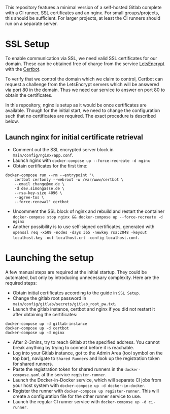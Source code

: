 
This repository features a minimal version of a self-hosted Gitlab complete with a CI runner, SSL certificates and an nginx. For small groups/projects, this should be sufficient. For larger projects, at least the CI runners should run on a separate server.

# SSL Setup
To enable communication via SSL, we need valid SSL certificates for our domain. These can be obtained free of charge from the service [LetsEncrypt](https://letsencrypt.org/) with the [Certbot](https://certbot.eff.org/).

To verify that we control the domain which we claim to control, Certbot can request a challenge from the LetsEncrypt servers which will be answered via port 80 in the domain. Thus we need our service to answer on port 80 to obtain the certificates.

In this repository, nginx is setup as it would be once certificates are available. Though for the initial start, we need to change the configuration such that no certificates are required. The exact procedure is described below.

## Launch nginx for initial certificate retrieval
- Comment out the SSL encrypted server block in `main/config/nginx/app.conf`.
- Launch nginx with `docker-compose up --force-recreate -d nginx`
- Obtain certificates for the first time:
```
docker-compose run --rm --entrypoint "\
    certbot certonly --webroot -w /var/www/certbot \
    --email change@me.de \
    -d dev.simongasse.de \
    --rsa-key-size 4096 \
    --agree-tos \
    --force-renewal" certbot
```
- Uncomment the SSL block of nginx and rebuild and restart the container `docker-compose stop nginx && docker-compose up --force-recreate -d nginx`
- Another possibility is to use self-signed certificates, generated with `openssl req -x509 -nodes -days 365 -newkey rsa:2048 -keyout localhost.key -out localhost.crt -config localhost.conf`.

# Launching the setup

A few manual steps are required at the initial startup. They could be automated, but only by introducing unnecessary complexity. Here are the required steps:
- Obtain initial certificates according to the guide in `SSL Setup`.
- Change the gitlab root password in `main/config/gitlab/secrets/gitlab_root_pw.txt`.
- Launch the gitlab instance, certbot and nginx if you did not restart it after obtaining the certificates:
```
docker-compose up -d gitlab-instance
docker-compose up -d certbot
docker-compose up -d nginx
```
- After 2-3mins, try to reach Gitlab at the specified address. You cannot break anything by trying to connect before it is reachable.
- Log into your Gitlab instance, got to the Admin Area (tool symbol on the top bar), navigate to `Shared Runners` and look up the registration token for shared runners.
- Paste the registration token for shared runners in the `docker-compose.yaml` at the service `register-runner`.
- Launch the Docker-in-Docker service, which will separate CI jobs from your host system with `docker-compose up -d docker-in-docker`.
- Register the runner with `docker-compose up register-runner`. This will create a configuration file for the other runner service to use.
- Launch the regular CI runner service with `docker-compose up -d ci-runner`.

